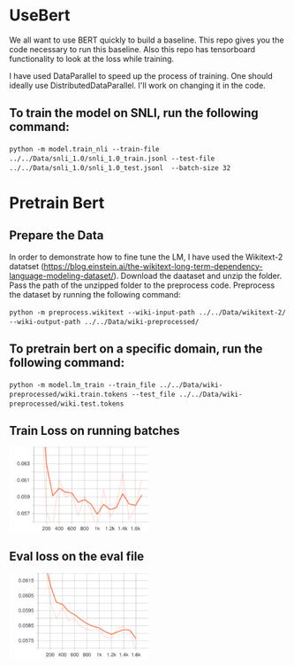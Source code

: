 # UseBert

We all want to use BERT quickly to build a baseline. This repo gives you the code necessary to run this baseline. Also this repo has tensorboard functionality to look at the loss while training.

I have used DataParallel to speed up the process of training. One should ideally use DistributedDataParallel. I'll work on changing it in the code.

## To train the model on SNLI, run the following command:
`python -m model.train_nli --train-file ../../Data/snli_1.0/snli_1.0_train.jsonl --test-file ../../Data/snli_1.0/snli_1.0_test.jsonl  --batch-size 32`

# Pretrain Bert

## Prepare the Data

In order to demonstrate how to fine tune the LM, I have used the Wikitext-2 datatset (https://blog.einstein.ai/the-wikitext-long-term-dependency-language-modeling-dataset/). Download the daataset and unzip the folder. Pass the path of the unzipped folder to the preprocess code. Preprocess the dataset by running the following command:

`python -m preprocess.wikitext --wiki-input-path ../../Data/wikitext-2/ --wiki-output-path ../../Data/wiki-preprocessed/`

## To pretrain bert on a specific domain, run the following command:
`python -m model.lm_train --train_file ../../Data/wiki-preprocessed/wiki.train.tokens --test_file ../../Data/wiki-preprocessed/wiki.test.tokens`

## Train Loss on running batches
<img src="./Train_LOSS.svg" height="50%" width="50%">

## Eval loss on the eval file
<img src="./Eval_LOSS.svg" height="50%" width="50%">
